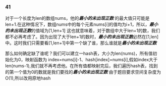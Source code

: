 ### 41
对于一个长度为len的数组nums，他的***最小的未出现正数*** 的最大值只可能是len+1.在这种情况下，数组nums中的每个元素nums[i]的值均为i+1，所以，***最小的未出现正数***的值域为[1,len+1]
这也就意味着，对于数组中大于len+1的数，我们都不必再考虑了。因为出现了大于len+1的数时，***最小的未出现正数***必然在[1,len]中。这时我们只需要看[1,len+1]中第一个缺了谁，那么谁就是***最小的未出现正数***

那么如何确定缺了谁呢？我们可以建立一hash表，大小为len(nums)，所有值初始化为0，映射函数为 index=nums[i]-1、hash[index]=nums[i],假如index大于len(nums-1),我们就不再考虑他。在所有值都映射完后，我们遍历hash表，找到的第一个值为0的数就是我们要找的***最小的未出现正数***
由于题目要求空间复杂度为O(1),所以改用原地hash
